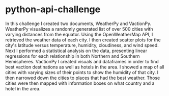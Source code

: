 # python-api-challenge
In this challenge I created two documents, WeatherPy and VactionPy. WeatherPy visualizes a randomly generated list of over 500 cities with varying distances from the equator. Using the OpenWeatherMap API, I retrieved the weather data of each city. I then created scatter plots for the city's latitude versus temperature, humidity, cloudiness, and wind speed. Next I performed a statistical analysis on the data, presenting linear regressions for each relationship in both Northern and Southern Hemispheres.
VactionPy I created visuals and dataframes in order to find best vaction destinations as well as hotels in the area. I showed a map of all cities with varying sizes of their points to show the humidity of that city. I then narrowed down the cities to places that had the best weather. Those cities were then mapped with information boxes on what country and a hotel in the area.
